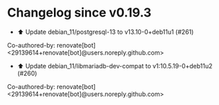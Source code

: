 # Changelog since v0.19.3
- ⬆️ Update debian_11/postgresql-13 to v13.10-0+deb11u1 (#261)

Co-authored-by: renovate[bot] <29139614+renovate[bot]@users.noreply.github.com> 
- ⬆️ Update debian_11/libmariadb-dev-compat to v1:10.5.19-0+deb11u2 (#260)

Co-authored-by: renovate[bot] <29139614+renovate[bot]@users.noreply.github.com> 
